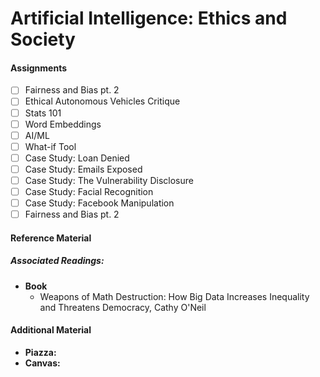 # Artificial Intelligence: Ethics and Society

#### Assignments
- [ ] Fairness and Bias pt. 2
- [ ] Ethical Autonomous Vehicles Critique
- [ ] Stats 101
- [ ] Word Embeddings
- [ ] AI/ML
- [ ] What-if Tool
- [ ] Case Study: Loan Denied
- [ ] Case Study: Emails Exposed
- [ ] Case Study: The Vulnerability Disclosure
- [ ] Case Study: Facial Recognition
- [ ] Case Study: Facebook Manipulation
- [ ] Fairness and Bias pt. 2

#### Reference Material
##### Associated Readings:
- **Book**
    - Weapons of Math Destruction: How Big Data Increases Inequality and Threatens Democracy, Cathy O'Neil

#### Additional Material
- **Piazza:** 
- **Canvas:** 
